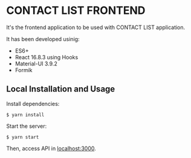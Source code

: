 # CONTACT LIST FRONTEND
It's the frontend application to be used with CONTACT LIST application.

It has been developed usinig:
* ES6+
* React 16.8.3 using Hooks
* Material-UI 3.9.2
* Formik

## Local Installation and Usage
Install dependencies:

`$ yarn install`

Start the server:

`$ yarn start`

Then, access API in [localhost:3000](http://localhost:3000).
